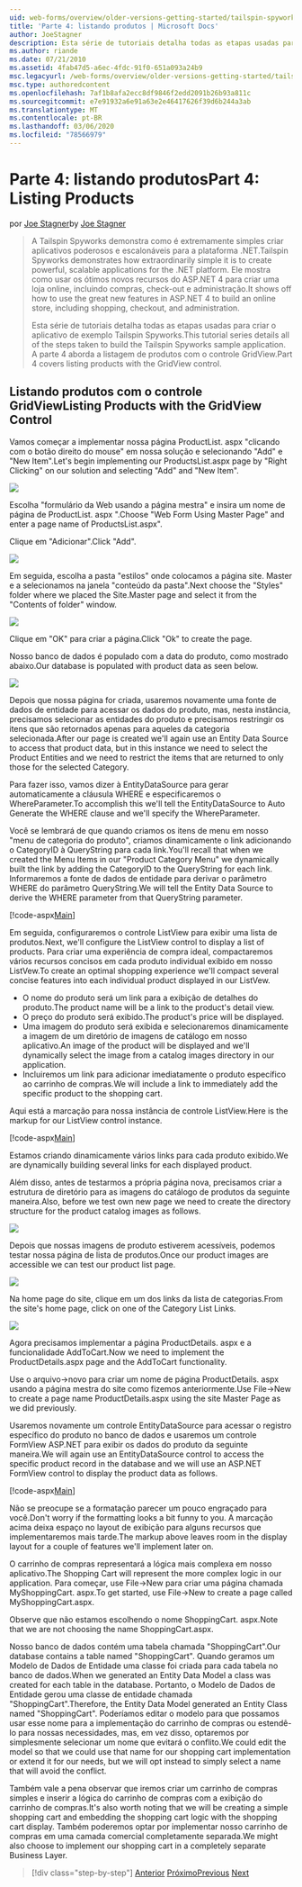 ```yaml
---
uid: web-forms/overview/older-versions-getting-started/tailspin-spyworks/tailspin-spyworks-part-4
title: 'Parte 4: listando produtos | Microsoft Docs'
author: JoeStagner
description: Esta série de tutoriais detalha todas as etapas usadas para criar o aplicativo de exemplo Tailspin Spyworks. A parte 4 aborda a listagem de produtos com o GridView contr...
ms.author: riande
ms.date: 07/21/2010
ms.assetid: 4fab47d5-a6ec-4fdc-91f0-651a093a24b9
msc.legacyurl: /web-forms/overview/older-versions-getting-started/tailspin-spyworks/tailspin-spyworks-part-4
msc.type: authoredcontent
ms.openlocfilehash: 7af1b8afa2ecc8df9846f2edd2091b26b93a811c
ms.sourcegitcommit: e7e91932a6e91a63e2e46417626f39d6b244a3ab
ms.translationtype: MT
ms.contentlocale: pt-BR
ms.lasthandoff: 03/06/2020
ms.locfileid: "78566979"
---
```

# <a name="part-4-listing-products"></a><span data-ttu-id="4b5b4-104">Parte 4: listando produtos</span><span class="sxs-lookup"><span data-stu-id="4b5b4-104">Part 4: Listing Products</span></span>

<span data-ttu-id="4b5b4-105">por [Joe Stagner](https://github.com/JoeStagner)</span><span class="sxs-lookup"><span data-stu-id="4b5b4-105">by [Joe Stagner](https://github.com/JoeStagner)</span></span>

> <span data-ttu-id="4b5b4-106">A Tailspin Spyworks demonstra como é extremamente simples criar aplicativos poderosos e escalonáveis para a plataforma .NET.</span><span class="sxs-lookup"><span data-stu-id="4b5b4-106">Tailspin Spyworks demonstrates how extraordinarily simple it is to create powerful, scalable applications for the .NET platform.</span></span> <span data-ttu-id="4b5b4-107">Ele mostra como usar os ótimos novos recursos do ASP.NET 4 para criar uma loja online, incluindo compras, check-out e administração.</span><span class="sxs-lookup"><span data-stu-id="4b5b4-107">It shows off how to use the great new features in ASP.NET 4 to build an online store, including shopping, checkout, and administration.</span></span>
> 
> <span data-ttu-id="4b5b4-108">Esta série de tutoriais detalha todas as etapas usadas para criar o aplicativo de exemplo Tailspin Spyworks.</span><span class="sxs-lookup"><span data-stu-id="4b5b4-108">This tutorial series details all of the steps taken to build the Tailspin Spyworks sample application.</span></span> <span data-ttu-id="4b5b4-109">A parte 4 aborda a listagem de produtos com o controle GridView.</span><span class="sxs-lookup"><span data-stu-id="4b5b4-109">Part 4 covers listing products with the GridView control.</span></span>

## <a id="_Toc260221670"></a><span data-ttu-id="4b5b4-110">Listando produtos com o controle GridView</span><span class="sxs-lookup"><span data-stu-id="4b5b4-110">Listing Products with the GridView Control</span></span>

<span data-ttu-id="4b5b4-111">Vamos começar a implementar nossa página ProductList. aspx "clicando com o botão direito do mouse" em nossa solução e selecionando "Add" e "New Item".</span><span class="sxs-lookup"><span data-stu-id="4b5b4-111">Let's begin implementing our ProductsList.aspx page by "Right Clicking" on our solution and selecting "Add" and "New Item".</span></span>

![](tailspin-spyworks-part-4/_static/image1.jpg)

<span data-ttu-id="4b5b4-112">Escolha "formulário da Web usando a página mestra" e insira um nome de página de ProductList. aspx ".</span><span class="sxs-lookup"><span data-stu-id="4b5b4-112">Choose "Web Form Using Master Page" and enter a page name of ProductsList.aspx".</span></span>

<span data-ttu-id="4b5b4-113">Clique em "Adicionar".</span><span class="sxs-lookup"><span data-stu-id="4b5b4-113">Click "Add".</span></span>

![](tailspin-spyworks-part-4/_static/image2.jpg)

<span data-ttu-id="4b5b4-114">Em seguida, escolha a pasta "estilos" onde colocamos a página site. Master e a selecionamos na janela "conteúdo da pasta".</span><span class="sxs-lookup"><span data-stu-id="4b5b4-114">Next choose the "Styles" folder where we placed the Site.Master page and select it from the "Contents of folder" window.</span></span>

![](tailspin-spyworks-part-4/_static/image3.jpg)

<span data-ttu-id="4b5b4-115">Clique em "OK" para criar a página.</span><span class="sxs-lookup"><span data-stu-id="4b5b4-115">Click "Ok" to create the page.</span></span>

<span data-ttu-id="4b5b4-116">Nosso banco de dados é populado com a data do produto, como mostrado abaixo.</span><span class="sxs-lookup"><span data-stu-id="4b5b4-116">Our database is populated with product data as seen below.</span></span>

![](tailspin-spyworks-part-4/_static/image4.jpg)

<span data-ttu-id="4b5b4-117">Depois que nossa página for criada, usaremos novamente uma fonte de dados de entidade para acessar os dados do produto, mas, nesta instância, precisamos selecionar as entidades do produto e precisamos restringir os itens que são retornados apenas para aqueles da categoria selecionada.</span><span class="sxs-lookup"><span data-stu-id="4b5b4-117">After our page is created we'll again use an Entity Data Source to access that product data, but in this instance we need to select the Product Entities and we need to restrict the items that are returned to only those for the selected Category.</span></span>

<span data-ttu-id="4b5b4-118">Para fazer isso, vamos dizer à EntityDataSource para gerar automaticamente a cláusula WHERE e especificaremos o WhereParameter.</span><span class="sxs-lookup"><span data-stu-id="4b5b4-118">To accomplish this we'll tell the EntityDataSource to Auto Generate the WHERE clause and we'll specify the WhereParameter.</span></span>

<span data-ttu-id="4b5b4-119">Você se lembrará de que quando criamos os itens de menu em nosso "menu de categoria do produto", criamos dinamicamente o link adicionando o CategoryID à QueryString para cada link.</span><span class="sxs-lookup"><span data-stu-id="4b5b4-119">You'll recall that when we created the Menu Items in our "Product Category Menu" we dynamically built the link by adding the CategoryID to the QueryString for each link.</span></span> <span data-ttu-id="4b5b4-120">Informaremos a fonte de dados de entidade para derivar o parâmetro WHERE do parâmetro QueryString.</span><span class="sxs-lookup"><span data-stu-id="4b5b4-120">We will tell the Entity Data Source to derive the WHERE parameter from that QueryString parameter.</span></span>

[!code-aspx[Main](tailspin-spyworks-part-4/samples/sample1.aspx)]

<span data-ttu-id="4b5b4-121">Em seguida, configuraremos o controle ListView para exibir uma lista de produtos.</span><span class="sxs-lookup"><span data-stu-id="4b5b4-121">Next, we'll configure the ListView control to display a list of products.</span></span> <span data-ttu-id="4b5b4-122">Para criar uma experiência de compra ideal, compactaremos vários recursos concisos em cada produto individual exibido em nosso ListVew.</span><span class="sxs-lookup"><span data-stu-id="4b5b4-122">To create an optimal shopping experience we'll compact several concise features into each individual product displayed in our ListVew.</span></span>

- <span data-ttu-id="4b5b4-123">O nome do produto será um link para a exibição de detalhes do produto.</span><span class="sxs-lookup"><span data-stu-id="4b5b4-123">The product name will be a link to the product's detail view.</span></span>
- <span data-ttu-id="4b5b4-124">O preço do produto será exibido.</span><span class="sxs-lookup"><span data-stu-id="4b5b4-124">The product's price will be displayed.</span></span>
- <span data-ttu-id="4b5b4-125">Uma imagem do produto será exibida e selecionaremos dinamicamente a imagem de um diretório de imagens de catálogo em nosso aplicativo.</span><span class="sxs-lookup"><span data-stu-id="4b5b4-125">An image of the product will be displayed and we'll dynamically select the image from a catalog images directory in our application.</span></span>
- <span data-ttu-id="4b5b4-126">Incluiremos um link para adicionar imediatamente o produto específico ao carrinho de compras.</span><span class="sxs-lookup"><span data-stu-id="4b5b4-126">We will include a link to immediately add the specific product to the shopping cart.</span></span>

<span data-ttu-id="4b5b4-127">Aqui está a marcação para nossa instância de controle ListView.</span><span class="sxs-lookup"><span data-stu-id="4b5b4-127">Here is the markup for our ListView control instance.</span></span>

[!code-aspx[Main](tailspin-spyworks-part-4/samples/sample2.aspx)]

<span data-ttu-id="4b5b4-128">Estamos criando dinamicamente vários links para cada produto exibido.</span><span class="sxs-lookup"><span data-stu-id="4b5b4-128">We are dynamically building several links for each displayed product.</span></span>

<span data-ttu-id="4b5b4-129">Além disso, antes de testarmos a própria página nova, precisamos criar a estrutura de diretório para as imagens do catálogo de produtos da seguinte maneira.</span><span class="sxs-lookup"><span data-stu-id="4b5b4-129">Also, before we test own new page we need to create the directory structure for the product catalog images as follows.</span></span>

![](tailspin-spyworks-part-4/_static/image1.png)

<span data-ttu-id="4b5b4-130">Depois que nossas imagens de produto estiverem acessíveis, podemos testar nossa página de lista de produtos.</span><span class="sxs-lookup"><span data-stu-id="4b5b4-130">Once our product images are accessible we can test our product list page.</span></span>

![](tailspin-spyworks-part-4/_static/image5.jpg)

<span data-ttu-id="4b5b4-131">Na home page do site, clique em um dos links da lista de categorias.</span><span class="sxs-lookup"><span data-stu-id="4b5b4-131">From the site's home page, click on one of the Category List Links.</span></span>

![](tailspin-spyworks-part-4/_static/image6.jpg)

<span data-ttu-id="4b5b4-132">Agora precisamos implementar a página ProductDetails. aspx e a funcionalidade AddToCart.</span><span class="sxs-lookup"><span data-stu-id="4b5b4-132">Now we need to implement the ProductDetails.aspx page and the AddToCart functionality.</span></span>

<span data-ttu-id="4b5b4-133">Use o arquivo-&gt;novo para criar um nome de página ProductDetails. aspx usando a página mestra do site como fizemos anteriormente.</span><span class="sxs-lookup"><span data-stu-id="4b5b4-133">Use File-&gt;New to create a page name ProductDetails.aspx using the site Master Page as we did previously.</span></span>

<span data-ttu-id="4b5b4-134">Usaremos novamente um controle EntityDataSource para acessar o registro específico do produto no banco de dados e usaremos um controle FormView ASP.NET para exibir os dados do produto da seguinte maneira.</span><span class="sxs-lookup"><span data-stu-id="4b5b4-134">We will again use an EntityDataSource control to access the specific product record in the database and we will use an ASP.NET FormView control to display the product data as follows.</span></span>

[!code-aspx[Main](tailspin-spyworks-part-4/samples/sample3.aspx)]

<span data-ttu-id="4b5b4-135">Não se preocupe se a formatação parecer um pouco engraçado para você.</span><span class="sxs-lookup"><span data-stu-id="4b5b4-135">Don't worry if the formatting looks a bit funny to you.</span></span> <span data-ttu-id="4b5b4-136">A marcação acima deixa espaço no layout de exibição para alguns recursos que implementaremos mais tarde.</span><span class="sxs-lookup"><span data-stu-id="4b5b4-136">The markup above leaves room in the display layout for a couple of features we'll implement later on.</span></span>

<span data-ttu-id="4b5b4-137">O carrinho de compras representará a lógica mais complexa em nosso aplicativo.</span><span class="sxs-lookup"><span data-stu-id="4b5b4-137">The Shopping Cart will represent the more complex logic in our application.</span></span> <span data-ttu-id="4b5b4-138">Para começar, use File-&gt;New para criar uma página chamada MyShoppingCart. aspx.</span><span class="sxs-lookup"><span data-stu-id="4b5b4-138">To get started, use File-&gt;New to create a page called MyShoppingCart.aspx.</span></span>

<span data-ttu-id="4b5b4-139">Observe que não estamos escolhendo o nome ShoppingCart. aspx.</span><span class="sxs-lookup"><span data-stu-id="4b5b4-139">Note that we are not choosing the name ShoppingCart.aspx.</span></span>

<span data-ttu-id="4b5b4-140">Nosso banco de dados contém uma tabela chamada "ShoppingCart".</span><span class="sxs-lookup"><span data-stu-id="4b5b4-140">Our database contains a table named "ShoppingCart".</span></span> <span data-ttu-id="4b5b4-141">Quando geramos um Modelo de Dados de Entidade uma classe foi criada para cada tabela no banco de dados.</span><span class="sxs-lookup"><span data-stu-id="4b5b4-141">When we generated an Entity Data Model a class was created for each table in the database.</span></span> <span data-ttu-id="4b5b4-142">Portanto, o Modelo de Dados de Entidade gerou uma classe de entidade chamada "ShoppingCart".</span><span class="sxs-lookup"><span data-stu-id="4b5b4-142">Therefore, the Entity Data Model generated an Entity Class named "ShoppingCart".</span></span> <span data-ttu-id="4b5b4-143">Poderíamos editar o modelo para que possamos usar esse nome para a implementação do carrinho de compras ou estendê-lo para nossas necessidades, mas, em vez disso, optaremos por simplesmente selecionar um nome que evitará o conflito.</span><span class="sxs-lookup"><span data-stu-id="4b5b4-143">We could edit the model so that we could use that name for our shopping cart implementation or extend it for our needs, but we will opt instead to simply select a name that will avoid the conflict.</span></span>

<span data-ttu-id="4b5b4-144">Também vale a pena observar que iremos criar um carrinho de compras simples e inserir a lógica do carrinho de compras com a exibição do carrinho de compras.</span><span class="sxs-lookup"><span data-stu-id="4b5b4-144">It's also worth noting that we will be creating a simple shopping cart and embedding the shopping cart logic with the shopping cart display.</span></span> <span data-ttu-id="4b5b4-145">Também poderemos optar por implementar nosso carrinho de compras em uma camada comercial completamente separada.</span><span class="sxs-lookup"><span data-stu-id="4b5b4-145">We might also choose to implement our shopping cart in a completely separate Business Layer.</span></span>

> [!div class="step-by-step"]
> <span data-ttu-id="4b5b4-146">[Anterior](tailspin-spyworks-part-3.md)
> [Próximo](tailspin-spyworks-part-5.md)</span><span class="sxs-lookup"><span data-stu-id="4b5b4-146">[Previous](tailspin-spyworks-part-3.md)
[Next](tailspin-spyworks-part-5.md)</span></span>
